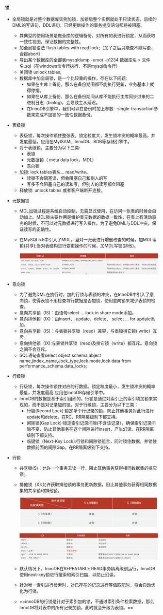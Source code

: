 #### 锁

* 全局锁就是对整个数据库实例加锁，加锁后整个实例就处于只读状态，后续的DML的写语句，DDL语句，已经更新操作的事务提交语句都将被阻塞。

  * 其典型的使用场景是做全库的逻辑备份，对所有的表进行锁定，从而获取一致性视图，保证数据的完整性。
  * 加全局锁语法 flush tables with read lock;（加了之后只能查不能写更，会报abort）
  * 导出某个数据库的全部表mysqldump -uroot -p1234 数据库名 > 文件名.sql（在windows命令行执行，不是mysql命令行）
  * 关闭锁 unlock tables;
  * 数据库中加全局锁，是一个比较重的操作，存在以下问题:
    * 如果在主库上备份，那么在备份期间都不能执行更新，业务基本上就得停摆。
    * 如果在从库上备份，那么在备份期间从库不能执行主库同步过来的二进制日志（binlog)，会导致主从延迟。
    * 在InnoDB引擎中，我们可以在备份时加上参数--single-transaction参数来完成不加锁的一致性数据备份。

* 表级锁

  * 表级锁，每次操作锁住整张表。锁定粒度大，发生锁冲突的概率最高，并发度最低。应用在MyISAM、InnoDB、BDB等存储引擎中。
  * 对于表级锁，主要分为以下三类:
    * 表锁
    * 元数据锁（ meta data lock，MDL)
    * 意向锁
  * 加锁: lock tables表名... read/write。
    * 读锁不会阻塞读，但会阻塞自己和别人的写
    * 写多不会阻塞自己的读和写，但别人的读写都会阻塞
  * 释放锁: unlock tables 或者客户端断开连接。

* 元数据锁

  * MDL加锁过程是系统自动控制，无需显式使用，在访问一张表的时候会自动加上。MDL锁主要作用是维护表元数据的数据一致性，在表上有活动事务的时候，不可以对元数据进行写入操作。为了避兔DML与DDL冲突，保证读写的正确性。

  * 在MySQL5.5中引入了MDL，当对一张表进行增删改查的时候，加MDL读锁(共享);当对表结构进行变更操作的时候，加MDL写锁(排他)。

    ![1722925662476](%E9%94%81%E4%BA%8C.assets/1722925662476.png)

* 意向锁
  * 为了避免DML在执行时，加的行锁与表锁的冲突，在InnoDB中引入了意向锁，使得表锁不用检查每行数据是否加锁，使用意向锁来减少表锁的检查。
  * 意向共享锁（IS)︰由语句select ... lock in share mode添加。
  * 意向排他锁（IX)︰由insert、 update、delete、 select ... for update添加。
  * 意向共享锁（IS)︰与表锁共享锁（read）兼容，与表锁排它锁( write）互斥。
  * 意向排他锁（lX)∶与表锁共享锁（read)及排它锁（write）都互斥。意向锁之间不会互斥。
  * SQL语句查看select object schema,abject name,jindex_name,Jock_type,lock mode,lock data from performance_schema.data_locks;

* 行级锁

  * 行级锁，每次操作锁住对应的行数据。锁定粒度最小，发生锁冲突的概率最低，并发度最高
    应用在lnnoDB存储引擎中。
  * InnoDB的数据是基于索引组织的，行锁是通过对索引上的索引项加锁来实现的，而不是对记录加的锁。对于行级锁，主要分为以下三类：
    * 行锁(Record Lock):锁定单个行记录的锁，防止其他事务对此行进行update和delete。在RC、RR隔离级别下都支持。
    * 间除锁(Gap Lock)∶锁定索引记录间隙(不含该记录），确保索引记录间隙不变，防止其他事务在这个间隙进行insert，产生幻读。在RR隔离级别下都支持。
    * 临键锁（Next-Key Lock):行锁和间隙锁组合，同时锁住数据，并锁住数据前面的间隙Gap。在RR隔离级别下支持。

* 行锁

  * 共享锁(S)︰允许一个事务去读一行，阻止其他事务获得相同数据集的排它锁。

  * 排他锁（X)∶允许获取排他锁的事务更新数据，阻止其他事务获得相同数据集的共享锁和排他锁。

    ![1722927421638](%E9%94%81%E4%BA%8C.assets/1722927421638.png)

    ![1722927464801](%E9%94%81%E4%BA%8C.assets/1722927464801.png)

  * 默认情况下，InnoDB在REPEATABLE READ事务隔离级别运行，InnoDB使用next-key锁进行搜索和索引扫描，以防止幻读。

  * 针对唯一索引进行检索时，对已存在的记录进行等值匹配时，将会自动优化为行锁。

  * ==innoDB的行锁是针对于索引加的锁，不通过索引条件检索数据，那么InnoDB将对表中的所有记录加锁，此时就会升级为表锁。==